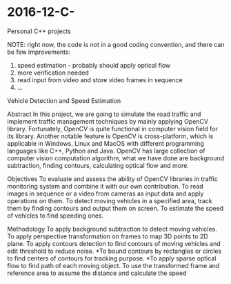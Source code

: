 # 2016-12-C-
Personal C++ projects

NOTE: right now, the code is not in a good coding convention, and there can be few improvements:
1. speed estimation - probably should apply optical flow
2. more verification needed
3. read input from video and store video frames in sequence
4. ...

Vehicle Detection and Speed Estimation

Abstract
In this project, we are going to simulate the road traffic and implement traffic management techniques by mainly applying OpenCV library. Fortunately, OpenCV is quite functional in computer vision field for its library.
Another notable feature is OpenCV is cross-platform, which is applicable in Windows, Linux and MacOS with different programming languages like C++, Python and Java.
OpenCV has large collection of computer vision computation algorithm, what we have done are background subtraction, finding contours, calculating optical flow and more.


Objectives
To evaluate and assess the ability of OpenCV libraries in traffic monitoring system and combine it with our own contribution.
To read images in sequence or a video from cameras as input data and apply operations on them.
To detect moving vehicles in a specified area, track them by finding contours and output them on screen.
To estimate the speed of vehicles to find speeding ones.


Methodology
To apply background subtraction to detect moving vehicles.
To apply perspective transformation on frames to map 3D points to 2D plane.
To apply contours detection to find contours of moving vehicles and edit threshold to reduce noise.
*To bound contours by rectangles or circles to find centers of contours for tracking purpose. 
*To apply sparse optical flow to find path of each moving object.
To use the transformed frame and reference area to assume the distance and calculate the speed
